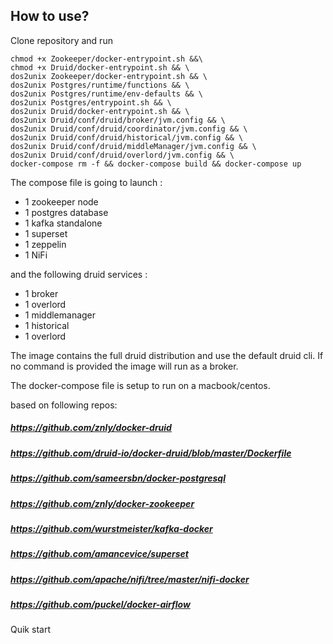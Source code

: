## How to use?


Clone  repository and run

    chmod +x Zookeeper/docker-entrypoint.sh &&\
    chmod +x Druid/docker-entrypoint.sh && \
    dos2unix Zookeeper/docker-entrypoint.sh && \
    dos2unix Postgres/runtime/functions && \
    dos2unix Postgres/runtime/env-defaults && \
    dos2unix Postgres/entrypoint.sh && \
    dos2unix Druid/docker-entrypoint.sh && \
    dos2unix Druid/conf/druid/broker/jvm.config && \
    dos2unix Druid/conf/druid/coordinator/jvm.config && \
    dos2unix Druid/conf/druid/historical/jvm.config && \
    dos2unix Druid/conf/druid/middleManager/jvm.config && \
    dos2unix Druid/conf/druid/overlord/jvm.config && \
    docker-compose rm -f && docker-compose build && docker-compose up
   

The compose file is going to launch :

* 1 zookeeper node
* 1 postgres database
* 1 kafka standalone
* 1 superset
* 1 zeppelin
* 1 NiFi

and the following druid services :

   * 1 broker
   * 1 overlord
   * 1 middlemanager
   * 1 historical
   * 1 overlord
   
The image contains the full druid distribution and use the default druid cli.
If no command is provided the image will run as a broker.



The docker-compose file is setup to run on a macbook/centos.


based on following repos:

##### https://github.com/znly/docker-druid
##### https://github.com/druid-io/docker-druid/blob/master/Dockerfile
##### https://github.com/sameersbn/docker-postgresql
##### https://github.com/znly/docker-zookeeper
##### https://github.com/wurstmeister/kafka-docker
##### https://github.com/amancevice/superset
##### https://github.com/apache/nifi/tree/master/nifi-docker
##### https://github.com/puckel/docker-airflow



Quik start

